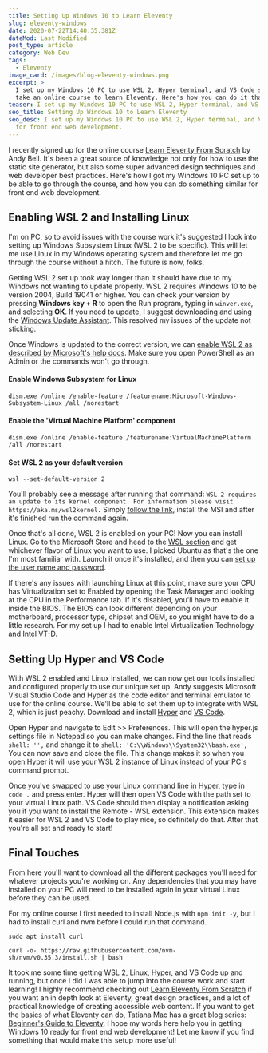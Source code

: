 ```yaml
---
title: Setting Up Windows 10 to Learn Eleventy
slug: eleventy-windows
date: 2020-07-22T14:40:35.381Z
dateMod: Last Modified
post_type: article
category: Web Dev
tags:
  - Eleventy
image_card: /images/blog-eleventy-windows.png
excerpt: >
  I set up my Windows 10 PC to use WSL 2, Hyper terminal, and VS Code so I could
  take an online course to learn Eleventy. Here's how you can do it that too.
teaser: I set up my Windows 10 PC to use WSL 2, Hyper terminal, and VS Code.
seo_title: Setting Up Windows 10 to Learn Eleventy
seo_desc: I set up my Windows 10 PC to use WSL 2, Hyper terminal, and VS Code
  for front end web development.
---
```

I recently signed up for the online course [Learn Eleventy From Scratch](https://piccalil.li/course/learn-eleventy-from-scratch/) by Andy Bell. It's been a great source of knowledge not only for how to use the static site generator, but also some super advanced design techniques and web developer best practices. Here's how I got my Windows 10 PC set up to be able to go through the course, and how you can do something similar for front end web development.

## Enabling WSL 2 and Installing Linux

I'm on PC, so to avoid issues with the course work it's suggested I look into setting up Windows Subsystem Linux (WSL 2 to be specific). This will let me use Linux in my Windows operating system and therefore let me go through the course without a hitch. The future is now, folks.

Getting WSL 2 set up took way longer than it should have due to my Windows not wanting to update properly. WSL 2 requires Windows 10 to be version 2004, Build 19041 or higher. You can check your version by pressing **Windows key + R** to open the Run program, typing in `winver.exe`, and selecting **OK**. If you need to update, I suggest downloading and using the [Windows Update Assistant](https://www.microsoft.com/en-us/software-download/windows10). This resolved my issues of the update not sticking.

Once Windows is updated to the correct version, we can [enable WSL 2 as described by Microsoft's help docs](https://docs.microsoft.com/en-us/windows/wsl/install-win10). Make sure you open PowerShell as an Admin or the commands won't go through.

#### Enable Windows Subsystem for Linux

```
dism.exe /online /enable-feature /featurename:Microsoft-Windows-Subsystem-Linux /all /norestart
```

#### Enable the 'Virtual Machine Platform' component

```
dism.exe /online /enable-feature /featurename:VirtualMachinePlatform /all /norestart
```

#### Set WSL 2 as your default version

```
wsl --set-default-version 2
```

You'll probably see a message after running that command: `WSL 2 requires an update to its kernel component. For information please visit https://aka.ms/wsl2kernel.` Simply [follow the link](https://aka.ms/wsl2kernel), install the MSI and after it's finished run the command again.

Once that's all done, WSL 2 is enabled on your PC! Now you can install Linux. Go to the Microsoft Store and head to the [WSL section](https://aka.ms/wslstore) and get whichever flavor of Linux you want to use. I picked Ubuntu as that's the one I'm most familiar with. Launch it once it's installed, and then you can [set up the user name and password](https://docs.microsoft.com/en-us/windows/wsl/user-support).

If there's any issues with launching Linux at this point, make sure your CPU has Virtualization set to Enabled by opening the Task Manager and looking at the CPU in the Performance tab. If it's disabled, you'll have to enable it inside the BIOS. The BIOS can look different depending on your motherboard, processor type, chipset and OEM, so you might have to do a little research. For my set up I had to enable Intel Virtualization Technology and Intel VT-D.

## Setting Up Hyper and VS Code

With WSL 2 enabled and Linux installed, we can now get our tools installed and configured properly to use our unique set up. Andy suggests Microsoft Visual Studio Code and Hyper as the code editor and terminal emulator to use for the online course. We'll be able to set them up to integrate with WSL 2, which is just peachy. Download and install [Hyper](https://hyper.is/) and [VS Code](https://code.visualstudio.com/).

Open Hyper and navigate to Edit >> Preferences. This will open the hyper.js settings file in Notepad so you can make changes. Find the line that reads `shell: '',` and change it to `shell: 'C:\\Windows\\System32\\bash.exe',` You can now save and close the file. This change makes it so when you open Hyper it will use your WSL 2 instance of Linux instead of your PC's command prompt.

Once you've swapped to use your Linux command line in Hyper, type in `code .` and press enter. Hyper will then open VS Code with the path set to your virtual Linux path. VS Code should then display a notification asking you if you want to install the Remote - WSL extension. This extension makes it easier for WSL 2 and VS Code to play nice, so definitely do that. After that you're all set and ready to start!

## Final Touches

From here you'll want to download all the different packages you'll need for whatever projects you're working on. Any dependencies that you may have installed on your PC will need to be installed again in your virtual Linux before they can be used.

For my online course I first needed to install Node.js with `npm init -y`, but I had to install curl and nvm before I could run that command.

`sudo apt install curl`

`curl -o- https://raw.githubusercontent.com/nvm-sh/nvm/v0.35.3/install.sh | bash`

It took me some time getting WSL 2, Linux, Hyper, and VS Code up and running, but once I did I was able to jump into the course work and start learning! I highly recommend checking out [Learn Eleventy From Scratch](https://piccalil.li/course/learn-eleventy-from-scratch/) if you want an in depth look at Eleventy, great design practices, and a lot of practical knowledge of creating accessible web content. If you want to get the basics of what Eleventy can do, Tatiana Mac has a great blog series: [Beginner's Guide to Eleventy](https://tatianamac.com/posts/beginner-eleventy-tutorial-parti/). I hope my words here help you in getting Windows 10 ready for front end web development! Let me know if you find something that would make this setup more useful!